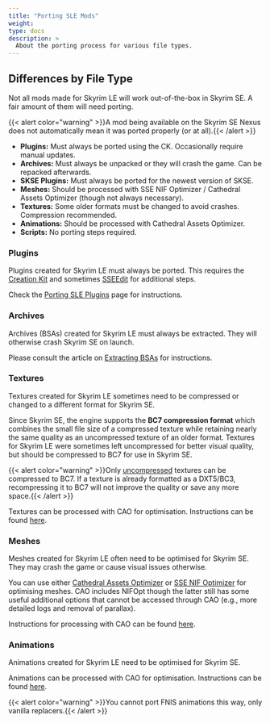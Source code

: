 ```yaml
---
title: "Porting SLE Mods"
weight:
type: docs
description: >
  About the porting process for various file types.
---
```


## Differences by File Type

Not all mods made for Skyrim LE will work out-of-the-box in Skyrim SE. A fair amount of them will need porting.

{{< alert color="warning" >}}A mod being available on the Skyrim SE Nexus does not automatically mean it was ported properly (or at all).{{< /alert >}}

- **Plugins:** Must always be ported using the CK. Occasionally require manual updates.
- **Archives:** Must always be unpacked or they will crash the game. Can be repacked afterwards.
- **SKSE Plugins:** Must always be ported for the newest version of SKSE.
- **Meshes:** Should be processed with SSE NIF Optimizer / Cathedral Assets Optimizer (though not always necessary).
- **Textures:** Some older formats must be changed to avoid crashes. Compression recommended.
- **Animations:** Should be processed with Cathedral Assets Optimizer.
- **Scripts:** No porting steps required.

### Plugins

Plugins created for Skyrim LE must always be ported. This requires the [Creation Kit](/skyforge/tool-setup/creation-kit/) and sometimes [SSEEdit](/skyforge/tool-setup/sseedit/) for additional steps.

Check the [Porting SLE Plugins](/skyforge/modding-resources/porting-sle-plugins/) page for instructions.

### Archives

Archives (BSAs) created for Skyrim LE must always be extracted. They will otherwise crash Skyrim SE on launch.

Please consult the article on [Extracting BSAs](/skyforge/modding-resources/extracting-bsas/) for instructions.

### Textures

Textures created for Skyrim LE sometimes need to be compressed or changed to a different format for Skyrim SE.

Since Skyrim SE, the engine supports the **BC7 compression format** which combines the small file size of a compressed texture while retaining nearly the same quality as an uncompressed texture of an older format. Textures for Skyrim LE were sometimes left uncompressed for better visual quality, but should be compressed to BC7 for use in Skyrim SE.

{{< alert color="warning" >}}Only <u>uncompressed</u> textures can be compressed to BC7. If a texture is already formatted as a DXT5/BC3, recompressing it to BC7 will not improve the quality or save any more space.{{< /alert >}}

Textures can be processed with CAO for optimisation. Instructions can be found [here](/skyforge/modding-resources/optimising-sle-assets/).

### Meshes

Meshes created for Skyrim LE often need to be optimised for Skyrim SE. They may crash the game or cause visual issues otherwise.

You can use either [Cathedral Assets Optimizer](/skyforge/tool-setup/cao/) or [SSE NIF Optimizer](/skyforge/tool-setup/sse-nif-optimizer/) for optimising meshes. CAO includes NIFOpt though the latter still has some useful additional options that cannot be accessed through CAO (e.g., more detailed logs and removal of parallax).

Instructions for processing with CAO can be found [here](/skyforge/modding-resources/optimising-sle-assets/).

### Animations

Animations created for Skyrim LE need to be optimised for Skyrim SE.

Animations can be processed with CAO for optimisation. Instructions can be found [here](/skyforge/modding-resources/optimising-sle-assets/).

{{< alert color="warning" >}}You cannot port FNIS animations this way, only vanilla replacers.{{< /alert >}}